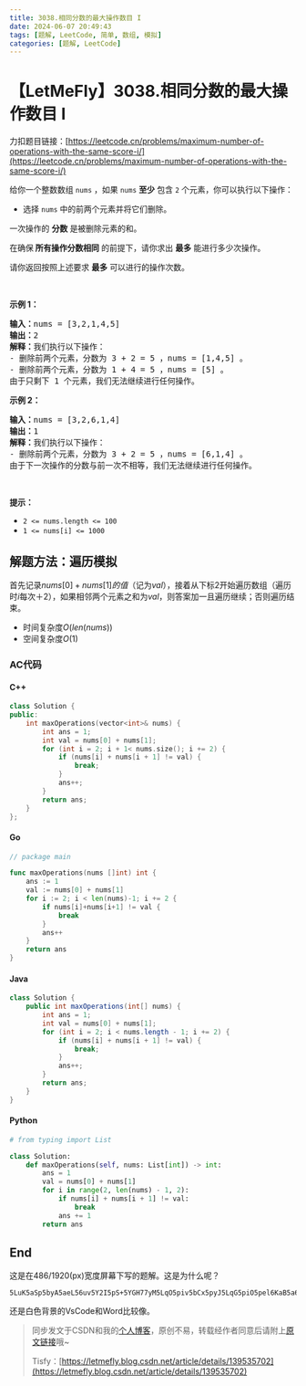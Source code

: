 ```yaml
---
title: 3038.相同分数的最大操作数目 I
date: 2024-06-07 20:49:43
tags: [题解, LeetCode, 简单, 数组, 模拟]
categories: [题解, LeetCode]
---
```


# 【LetMeFly】3038.相同分数的最大操作数目 I

力扣题目链接：[https://leetcode.cn/problems/maximum-number-of-operations-with-the-same-score-i/](https://leetcode.cn/problems/maximum-number-of-operations-with-the-same-score-i/)

<p>给你一个整数数组&nbsp;<code>nums</code>&nbsp;，如果&nbsp;<code>nums</code>&nbsp;<strong>至少</strong>&nbsp;包含&nbsp;<code>2</code>&nbsp;个元素，你可以执行以下操作：</p>

<ul>
	<li>选择 <code>nums</code>&nbsp;中的前两个元素并将它们删除。</li>
</ul>

<p>一次操作的 <strong>分数</strong>&nbsp;是被删除元素的和。</p>

<p>在确保<strong>&nbsp;所有操作分数相同</strong>&nbsp;的前提下，请你求出 <strong>最多</strong>&nbsp;能进行多少次操作。</p>

<p>请你返回按照上述要求 <strong>最多</strong>&nbsp;可以进行的操作次数。</p>

<p>&nbsp;</p>

<p><strong class="example">示例 1：</strong></p>

<pre>
<b>输入：</b>nums = [3,2,1,4,5]
<b>输出：</b>2
<b>解释：</b>我们执行以下操作：
- 删除前两个元素，分数为 3 + 2 = 5 ，nums = [1,4,5] 。
- 删除前两个元素，分数为 1 + 4 = 5 ，nums = [5] 。
由于只剩下 1 个元素，我们无法继续进行任何操作。</pre>

<p><strong class="example">示例 2：</strong></p>

<pre>
<b>输入：</b>nums = [3,2,6,1,4]
<b>输出：</b>1
<b>解释：</b>我们执行以下操作：
- 删除前两个元素，分数为 3 + 2 = 5 ，nums = [6,1,4] 。
由于下一次操作的分数与前一次不相等，我们无法继续进行任何操作。
</pre>

<p>&nbsp;</p>

<p><strong>提示：</strong></p>

<ul>
	<li><code>2 &lt;= nums.length &lt;= 100</code></li>
	<li><code>1 &lt;= nums[i] &lt;= 1000</code></li>
</ul>


    
## 解题方法：遍历模拟

首先记录$nums[0] + nums[1]的值$（记为$val$），接着从下标$2$开始遍历数组（遍历时$i$每次＋2），如果相邻两个元素之和为$val$，则答案加一且遍历继续；否则遍历结束。

+ 时间复杂度$O(len(nums))$
+ 空间复杂度$O(1)$

### AC代码

#### C++

```cpp
class Solution {
public:
    int maxOperations(vector<int>& nums) {
        int ans = 1;
        int val = nums[0] + nums[1];
        for (int i = 2; i + 1< nums.size(); i += 2) {
            if (nums[i] + nums[i + 1] != val) {
                break;
            }
            ans++;
        }
        return ans;
    }
};
```

#### Go

```go
// package main

func maxOperations(nums []int) int {
    ans := 1
    val := nums[0] + nums[1]
    for i := 2; i < len(nums)-1; i += 2 {
        if nums[i]+nums[i+1] != val {
            break
        }
        ans++
    }
    return ans
}
```

#### Java

```java
class Solution {
    public int maxOperations(int[] nums) {
        int ans = 1;
        int val = nums[0] + nums[1];
        for (int i = 2; i < nums.length - 1; i += 2) {
            if (nums[i] + nums[i + 1] != val) {
                break;
            }
            ans++;
        }
        return ans;
    }
}
```

#### Python

```python
# from typing import List

class Solution:
    def maxOperations(self, nums: List[int]) -> int:
        ans = 1
        val = nums[0] + nums[1]
        for i in range(2, len(nums) - 1, 2):
            if nums[i] + nums[i + 1] != val:
                break
            ans += 1
        return ans
```

## End

这是在486/1920(px)宽度屏幕下写的题解。这是为什么呢？

```base64
5LuK5aSp5byA5aeL56uv5Y2I5pS+5YGH77yM5LqO5piv5bCx5pyJ5LqG5piO5pel6KaB5a6M5oiQ55qE56CU56m2546w54q25ZKM5LiL5LiL5ZGo5LqM6KaB5a6M5oiQ55qE5oqA5pyv6Lev57q/44CC44GE44GE44KT44GY44KD44Gq44GE44GLRG9nZSjotoXlpKfniYgpCg==
```

还是白色背景的VsCode和Word比较像。

> 同步发文于CSDN和我的[个人博客](https://blog.letmefly.xyz/)，原创不易，转载经作者同意后请附上[原文链接](https://blog.letmefly.xyz/2024/06/07/LeetCode%203038.%E7%9B%B8%E5%90%8C%E5%88%86%E6%95%B0%E7%9A%84%E6%9C%80%E5%A4%A7%E6%93%8D%E4%BD%9C%E6%95%B0%E7%9B%AEI/)哦~
>
> Tisfy：[https://letmefly.blog.csdn.net/article/details/139535702](https://letmefly.blog.csdn.net/article/details/139535702)
